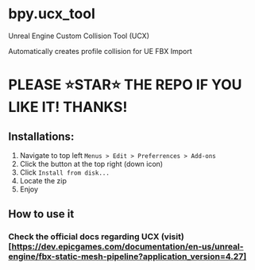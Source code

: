 # bpy.ucx_tool
Unreal Engine Custom Collision Tool (UCX)

Automatically creates profile collision for UE FBX Import

# PLEASE ⭐STAR⭐ THE REPO IF YOU LIKE IT! THANKS!

## Installations:
1. Navigate to top left `Menus > Edit > Preferrences > Add-ons`
2. Click the button at the top right (down icon)
3. Click `Install from disk...`
4. Locate the zip 
5. Enjoy

## How to use it
### Check the official docs regarding UCX (visit)[https://dev.epicgames.com/documentation/en-us/unreal-engine/fbx-static-mesh-pipeline?application_version=4.27]


